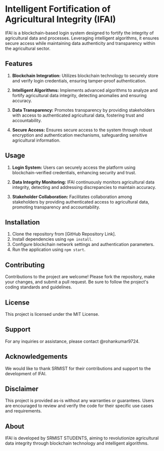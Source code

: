 # Intelligent Fortification of Agricultural Integrity (IFAI)

IFAI is a blockchain-based login system designed to fortify the integrity of agricultural data and processes. Leveraging intelligent algorithms, it ensures secure access while maintaining data authenticity and transparency within the agricultural sector.

## Features

1. **Blockchain Integration:** Utilizes blockchain technology to securely store and verify login credentials, ensuring tamper-proof authentication.

2. **Intelligent Algorithms:** Implements advanced algorithms to analyze and fortify agricultural data integrity, detecting anomalies and ensuring accuracy.

3. **Data Transparency:** Promotes transparency by providing stakeholders with access to authenticated agricultural data, fostering trust and accountability.

4. **Secure Access:** Ensures secure access to the system through robust encryption and authentication mechanisms, safeguarding sensitive agricultural information.

## Usage

1. **Login System:** Users can securely access the platform using blockchain-verified credentials, enhancing security and trust.

2. **Data Integrity Monitoring:** IFAI continuously monitors agricultural data integrity, detecting and addressing discrepancies to maintain accuracy.

3. **Stakeholder Collaboration:** Facilitates collaboration among stakeholders by providing authenticated access to agricultural data, promoting transparency and accountability.

## Installation

1. Clone the repository from [GitHub Repository Link].
2. Install dependencies using `npm install`.
3. Configure blockchain network settings and authentication parameters.
4. Run the application using `npm start`.

## Contributing

Contributions to the project are welcome! Please fork the repository, make your changes, and submit a pull request. Be sure to follow the project's coding standards and guidelines.

## License

This project is licensed under the MIT License.
## Support

For any inquiries or assistance, please contact @rohankumar9724.

## Acknowledgements

We would like to thank SRMIST for their contributions and support to the development of IFAI.

## Disclaimer

This project is provided as-is without any warranties or guarantees. Users are encouraged to review and verify the code for their specific use cases and requirements.

## About

IFAI is developed by SRMIST STUDENTS, aiming to revolutionize agricultural data integrity through blockchain technology and intelligent algorithms.

